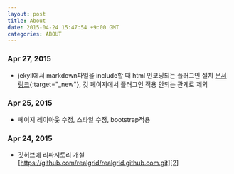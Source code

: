 ```yaml
---
layout: post
title: About
date: 2015-04-24 15:47:54 +9:00 GMT
categories: ABOUT
---
```


### Apr 27, 2015
* jekyll에서 markdown파일을 include할 때 html 인코딩되는 플러그인 설치 [문서링크][1]{:target="_new"}, 깃 페이지에서 플러그인 적용 안되는 관계로 제외

### Apr 25, 2015
* 페이지 레이아웃 수정, 스타일 수정, bootstrap적용

### Apr 24, 2015
* 깃허브에 리파지토리 개설 [https://github.com/realgrid/realgrid.github.com.git][2]

[1]:	http://wolfslittlestore.be/2013/10/rendering-markdown-in-jekyll/ 
[2]:	https://github.com/realgrid/realgrid.github.com.git